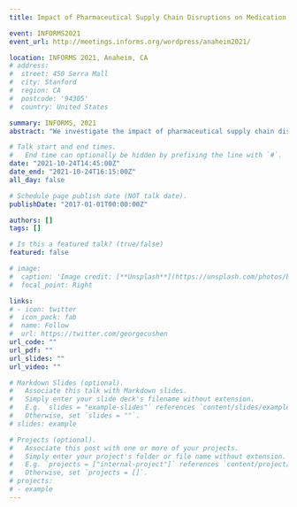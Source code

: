 ```yaml
---
title: Impact of Pharmaceutical Supply Chain Disruptions on Medication Safety

event: INFORMS2021
event_url: http://meetings.informs.org/wordpress/anaheim2021/

location: INFORMS 2021, Anaheim, CA
# address:
#  street: 450 Serra Mall
#  city: Stanford
#  region: CA
#  postcode: '94305'
#  country: United States

summary: INFORMS, 2021
abstract: "We investigate the impact of pharmaceutical supply chain disruptions on medication safety by studying a drug shortage case caused by Hurricane Maria in 2017. By applying the synthetic control method (Abadie et al. 2003, 2010), we measure the increase in medication errors and adverse drug events after the supply disruption. With our results, we provide implications for safe substitution between drugs during the supply disruption period."

# Talk start and end times.
#   End time can optionally be hidden by prefixing the line with `#`.
date: "2021-10-24T14:45:00Z"
date_end: "2021-10-24T16:15:00Z"
all_day: false

# Schedule page publish date (NOT talk date).
publishDate: "2017-01-01T00:00:00Z"

authors: []
tags: []

# Is this a featured talk? (true/false)
featured: false

# image:
#  caption: 'Image credit: [**Unsplash**](https://unsplash.com/photos/bzdhc5b3Bxs)'
#  focal_point: Right

links:
# - icon: twitter
#  icon_pack: fab
#  name: Follow
#  url: https://twitter.com/georgecushen
url_code: ""
url_pdf: ""
url_slides: ""
url_video: ""

# Markdown Slides (optional).
#   Associate this talk with Markdown slides.
#   Simply enter your slide deck's filename without extension.
#   E.g. `slides = "example-slides"` references `content/slides/example-slides.md`.
#   Otherwise, set `slides = ""`.
# slides: example

# Projects (optional).
#   Associate this post with one or more of your projects.
#   Simply enter your project's folder or file name without extension.
#   E.g. `projects = ["internal-project"]` references `content/project/deep-learning/index.md`.
#   Otherwise, set `projects = []`.
# projects:
# - example
---
```

